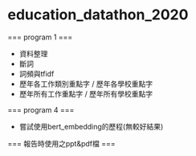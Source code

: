 # education_datathon_2020
=== program 1 ===  
- 資料整理
- 斷詞
- 詞頻與tfidf
- 歷年各工作類別重點字 / 歷年各學校重點字
- 歷年所有工作重點字 / 歷年所有學校重點字
  
  
=== program 4 ===  
- 嘗試使用bert_embedding的歷程(無較好結果)
  
  
=== 報告時使用之ppt&pdf檔 ===
